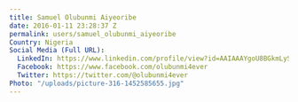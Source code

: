 ```yaml
---
title: Samuel Olubunmi Aiyeoribe
date: 2016-01-11 23:28:37 Z
permalink: users/samuel_olubunmi_aiyeoribe
Country: Nigeria
Social Media (Full URL):
  LinkedIn: https://www.linkedin.com/profile/view?id=AAIAAAYgoU8BGkmLySmPmM7fL04U-OO1Io-PinY&trk=nav_responsive_tab_profile
  Facebook: https://www.facebook.com/olubunmi4ever
  Twitter: https://twitter.com/@olubunmi4ever
Photo: "/uploads/picture-316-1452585655.jpg"
---
```


